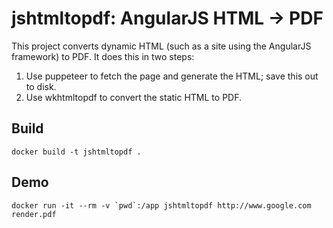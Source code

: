 # jshtmltopdf: AngularJS HTML -> PDF

This project converts dynamic HTML (such as a site using the
AngularJS framework) to PDF.  It does this in two steps:

1. Use puppeteer to fetch the page and generate the HTML; save this
   out to disk.
2. Use wkhtmltopdf to convert the static HTML to PDF.

## Build
 
```
docker build -t jshtmltopdf .
```

## Demo

```
docker run -it --rm -v `pwd`:/app jshtmltopdf http://www.google.com render.pdf
```

